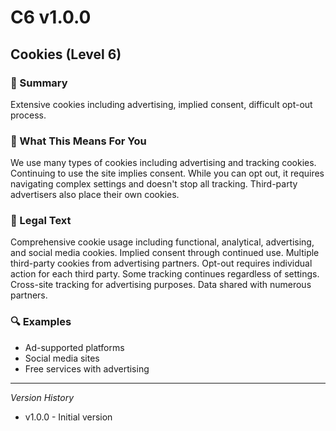 # C6 v1.0.0

## Cookies (Level 6)

### 📌 Summary
Extensive cookies including advertising, implied consent, difficult opt-out process.

### 👤 What This Means For You
We use many types of cookies including advertising and tracking cookies. Continuing to use the site implies consent. While you can opt out, it requires navigating complex settings and doesn't stop all tracking. Third-party advertisers also place their own cookies.

### 📜 Legal Text
Comprehensive cookie usage including functional, analytical, advertising, and social media cookies. Implied consent through continued use. Multiple third-party cookies from advertising partners. Opt-out requires individual action for each third party. Some tracking continues regardless of settings. Cross-site tracking for advertising purposes. Data shared with numerous partners.

### 🔍 Examples
- Ad-supported platforms
- Social media sites
- Free services with advertising

---
*Version History*
- v1.0.0 - Initial version